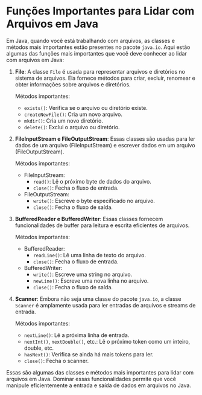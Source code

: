 # Funções Importantes para Lidar com Arquivos em Java

Em Java, quando você está trabalhando com arquivos, as classes e métodos mais importantes estão presentes no pacote `java.io`. Aqui estão algumas das funções mais importantes que você deve conhecer ao lidar com arquivos em Java:

1. **File**: A classe `File` é usada para representar arquivos e diretórios no sistema de arquivos. Ela fornece métodos para criar, excluir, renomear e obter informações sobre arquivos e diretórios.

   Métodos importantes:
   - `exists()`: Verifica se o arquivo ou diretório existe.
   - `createNewFile()`: Cria um novo arquivo.
   - `mkdir()`: Cria um novo diretório.
   - `delete()`: Exclui o arquivo ou diretório.

2. **FileInputStream e FileOutputStream**: Essas classes são usadas para ler dados de um arquivo (FileInputStream) e escrever dados em um arquivo (FileOutputStream).

   Métodos importantes:
   - FileInputStream:
     - `read()`: Lê o próximo byte de dados do arquivo.
     - `close()`: Fecha o fluxo de entrada.
   - FileOutputStream:
     - `write()`: Escreve o byte especificado no arquivo.
     - `close()`: Fecha o fluxo de saída.

3. **BufferedReader e BufferedWriter**: Essas classes fornecem funcionalidades de buffer para leitura e escrita eficientes de arquivos.

   Métodos importantes:
   - BufferedReader:
     - `readLine()`: Lê uma linha de texto do arquivo.
     - `close()`: Fecha o fluxo de entrada.
   - BufferedWriter:
     - `write()`: Escreve uma string no arquivo.
     - `newLine()`: Escreve uma nova linha no arquivo.
     - `close()`: Fecha o fluxo de saída.

4. **Scanner**: Embora não seja uma classe do pacote `java.io`, a classe `Scanner` é amplamente usada para ler entradas de arquivos e streams de entrada.

   Métodos importantes:
   - `nextLine()`: Lê a próxima linha de entrada.
   - `nextInt()`, `nextDouble()`, etc.: Lê o próximo token como um inteiro, double, etc.
   - `hasNext()`: Verifica se ainda há mais tokens para ler.
   - `close()`: Fecha o scanner.

Essas são algumas das classes e métodos mais importantes para lidar com arquivos em Java. Dominar essas funcionalidades permite que você manipule eficientemente a entrada e saída de dados em arquivos no Java.
